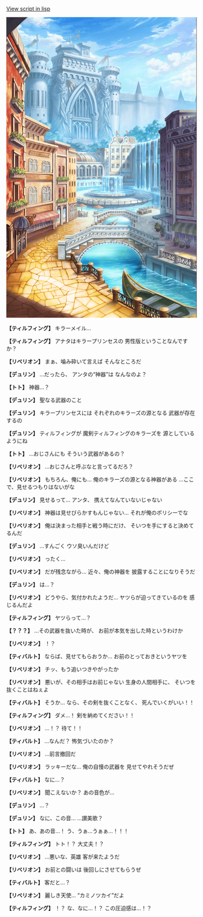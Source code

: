 [View script in lisp](../scripts/1730402.txt)

![006_town.png](../images/backgrounds/006_town.png)

**【ティルフィング】**
キラーメイル…

**【ティルフィング】**
アナタはキラープリンセスの
男性版ということなんですか？

**【リベリオン】**
まぁ、噛み砕いて言えば
そんなところだ

**【デュリン】**
…だったら、
アンタの“神器”は
なんなのよ？

**【トト】**
神器…？

**【デュリン】**
聖なる武器のこと

**【デュリン】**
キラープリンセスには
それぞれのキラーズの源となる
武器が存在するの

**【デュリン】**
ティルフィングが
魔剣ティルフィングのキラーズを
源としているようにね

**【トト】**
…おじさんにも
そういう武器があるの？

**【リベリオン】**
…おじさんと呼ぶなと言ってるだろ？

**【リベリオン】**
もちろん、俺にも…
俺のキラーズの源となる神器がある
…ここで、見せるつもりはないがな

**【デュリン】**
見せるって…
アンタ、
携えてなんていないじゃない

**【リベリオン】**
神器は見せびらかすもんじゃない…
それが俺のポリシーでな

**【リベリオン】**
俺は決まった相手と戦う時にだけ、
そいつを手にすると決めてるんだ

**【デュリン】**
…すんごく
ウソ臭いんだけど

**【リベリオン】**
ったく…

**【リベリオン】**
だが残念ながら…
近々、俺の神器を
披露することになりそうだ

**【デュリン】**
は…？

**【リベリオン】**
どうやら、気付かれたようだ…
ヤツらが迫ってきているのを
感じるんだよ

**【ティルフィング】**
ヤツらって…？

**【？？？】**
…その武器を抜いた時が、
お前が本気を出した時というわけか

**【リベリオン】**
！？

**【ティバルト】**
ならば、見せてもらおうか…
お前のとっておきというヤツを

**【リベリオン】**
チッ、もう追いつきやがったか

**【リベリオン】**
悪いが、その相手はお前じゃない
生身の人間相手に、
そいつを抜くことはねぇよ

**【ティバルト】**
そうか…
なら、その剣を抜くことなく、
死んでいくがいい！！

**【ティルフィング】**
ダメ…！
剣を納めてください！！

**【リベリオン】**
…！？
待て！！

**【ティバルト】**
…なんだ？
怖気づいたのか？

**【リベリオン】**
…前言撤回だ

**【リベリオン】**
ラッキーだな…
俺の自慢の武器を
見せてやれそうだぜ

**【ティバルト】**
なに…？

**【リベリオン】**
聞こえないか？
あの音色が…

**【デュリン】**
…？

**【デュリン】**
なに、この音…
…讃美歌？

**【トト】**
あ、あの音…！
う、うぁ…うぁぁ…！！！

**【ティルフィング】**
トト！？
大丈夫！？

**【リベリオン】**
…悪いな、英雄
客が来たようだ

**【リベリオン】**
お前との闘いは
後回しにさせてもらうぜ

**【ティバルト】**
客だと…？

**【リベリオン】**
麗しき天使…
“カミノツカイ”だよ

**【ティルフィング】**
！？
な、なに…！？
この圧迫感は…！？
